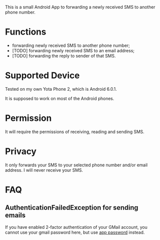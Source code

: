 This is a small Android App to forwarding a newly received SMS to another phone number.

# Functions

- forwarding newly received SMS to another phone number;
- [TODO] forwarding newly received SMS to an email address;
- [TODO] forwarding the reply to sender of that SMS.

# Supported Device

Tested on my own Yota Phone 2, which is Android 6.0.1.

It is supposed to work on most of the Android phones.

# Permission

It will require the permissions of receiving, reading and sending SMS.

# Privacy

It only forwards your SMS to your selected phone number and/or email address. I will never receive your SMS.

# FAQ

## AuthenticationFailedException for sending emails

If you have enabled 2-factor authentication of your GMail account, you cannot use your gmail password here, but use [app password](https://support.google.com/accounts/answer/185833?hl=en) instead.
